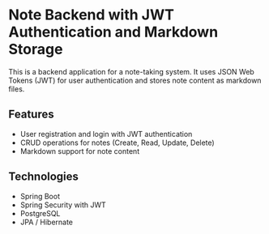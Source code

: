 # Note Backend with JWT Authentication and Markdown Storage
This is a backend application for a note-taking system. It uses JSON Web Tokens (JWT) for user authentication and stores note content as markdown files.

## Features
* User registration and login with JWT authentication
* CRUD operations for notes (Create, Read, Update, Delete)
* Markdown support for note content

## Technologies
* Spring Boot
* Spring Security with JWT
* PostgreSQL
* JPA / Hibernate